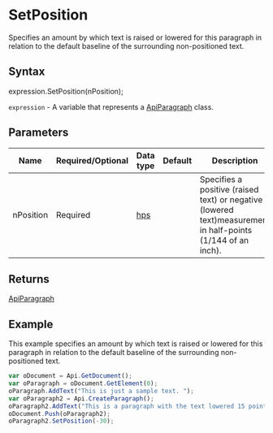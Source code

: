 # SetPosition

Specifies an amount by which text is raised or lowered for this paragraph in relation to the defaultbaseline of the surrounding non-positioned text.

## Syntax

expression.SetPosition(nPosition);

`expression` - A variable that represents a [ApiParagraph](../ApiParagraph.md) class.

## Parameters

| **Name** | **Required/Optional** | **Data type** | **Default** | **Description** |
| ------------- | ------------- | ------------- | ------------- | ------------- |
| nPosition | Required | [hps](../../Enumeration/hps.md) |  | Specifies a positive (raised text) or negative (lowered text)measurement in half-points (1/144 of an inch). |

## Returns

[ApiParagraph](../../ApiParagraph/ApiParagraph.md)

## Example

This example specifies an amount by which text is raised or lowered for this paragraph in relation to the default baseline of the surrounding non-positioned text.

```javascript
var oDocument = Api.GetDocument();
var oParagraph = oDocument.GetElement(0);
oParagraph.AddText("This is just a sample text. ");
var oParagraph2 = Api.CreateParagraph();
oParagraph2.AddText("This is a paragraph with the text lowered 15 points (30 half-points).");
oDocument.Push(oParagraph2);
oParagraph2.SetPosition(-30);
```
